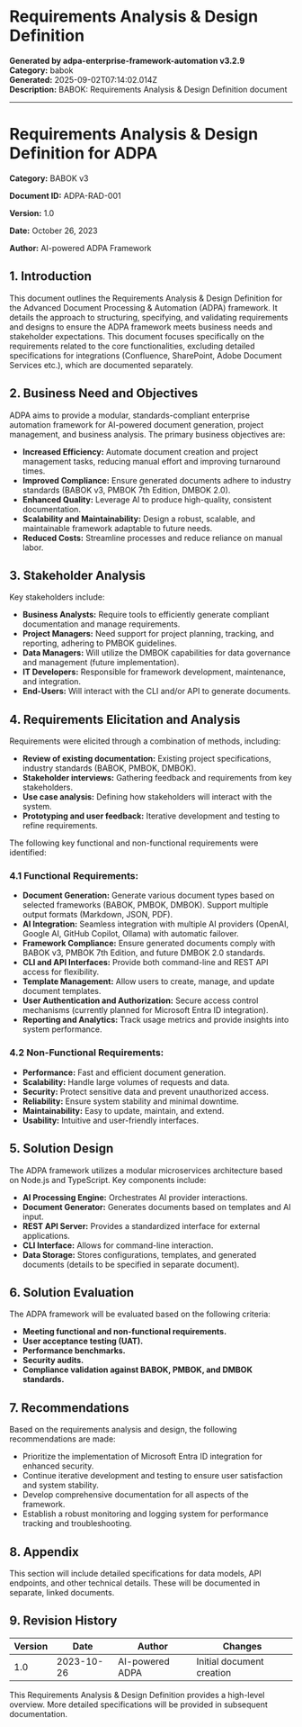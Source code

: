 # Requirements Analysis & Design Definition

**Generated by adpa-enterprise-framework-automation v3.2.9**  
**Category:** babok  
**Generated:** 2025-09-02T07:14:02.014Z  
**Description:** BABOK: Requirements Analysis & Design Definition document

---

# Requirements Analysis & Design Definition for ADPA

**Category:** BABOK v3

**Document ID:** ADPA-RAD-001

**Version:** 1.0

**Date:** October 26, 2023

**Author:** AI-powered ADPA Framework


## 1. Introduction

This document outlines the Requirements Analysis & Design Definition for the Advanced Document Processing & Automation (ADPA) framework.  It details the approach to structuring, specifying, and validating requirements and designs to ensure the ADPA framework meets business needs and stakeholder expectations.  This document focuses specifically on the requirements related to the core functionalities,  excluding detailed specifications for integrations (Confluence, SharePoint, Adobe Document Services etc.), which are documented separately.


## 2. Business Need and Objectives

ADPA aims to provide a modular, standards-compliant enterprise automation framework for AI-powered document generation, project management, and business analysis. The primary business objectives are:

* **Increased Efficiency:** Automate document creation and project management tasks, reducing manual effort and improving turnaround times.
* **Improved Compliance:** Ensure generated documents adhere to industry standards (BABOK v3, PMBOK 7th Edition, DMBOK 2.0).
* **Enhanced Quality:** Leverage AI to produce high-quality, consistent documentation.
* **Scalability and Maintainability:** Design a robust, scalable, and maintainable framework adaptable to future needs.
* **Reduced Costs:** Streamline processes and reduce reliance on manual labor.


## 3. Stakeholder Analysis

Key stakeholders include:

* **Business Analysts:**  Require tools to efficiently generate compliant documentation and manage requirements.
* **Project Managers:** Need support for project planning, tracking, and reporting, adhering to PMBOK guidelines.
* **Data Managers:**  Will utilize the DMBOK capabilities for data governance and management (future implementation).
* **IT Developers:** Responsible for framework development, maintenance, and integration.
* **End-Users:** Will interact with the CLI and/or API to generate documents.


## 4. Requirements Elicitation and Analysis

Requirements were elicited through a combination of methods, including:

* **Review of existing documentation:** Existing project specifications, industry standards (BABOK, PMBOK, DMBOK).
* **Stakeholder interviews:** Gathering feedback and requirements from key stakeholders.
* **Use case analysis:** Defining how stakeholders will interact with the system.
* **Prototyping and user feedback:** Iterative development and testing to refine requirements.

The following key functional and non-functional requirements were identified:

### 4.1 Functional Requirements:

* **Document Generation:** Generate various document types based on selected frameworks (BABOK, PMBOK, DMBOK).  Support multiple output formats (Markdown, JSON, PDF).
* **AI Integration:** Seamless integration with multiple AI providers (OpenAI, Google AI, GitHub Copilot, Ollama) with automatic failover.
* **Framework Compliance:** Ensure generated documents comply with BABOK v3, PMBOK 7th Edition, and future DMBOK 2.0 standards.
* **CLI and API Interfaces:** Provide both command-line and REST API access for flexibility.
* **Template Management:** Allow users to create, manage, and update document templates.
* **User Authentication and Authorization:** Secure access control mechanisms (currently planned for Microsoft Entra ID integration).
* **Reporting and Analytics:** Track usage metrics and provide insights into system performance.

### 4.2 Non-Functional Requirements:

* **Performance:**  Fast and efficient document generation.
* **Scalability:**  Handle large volumes of requests and data.
* **Security:**  Protect sensitive data and prevent unauthorized access.
* **Reliability:**  Ensure system stability and minimal downtime.
* **Maintainability:**  Easy to update, maintain, and extend.
* **Usability:**  Intuitive and user-friendly interfaces.


## 5. Solution Design

The ADPA framework utilizes a modular microservices architecture based on Node.js and TypeScript.  Key components include:

* **AI Processing Engine:** Orchestrates AI provider interactions.
* **Document Generator:**  Generates documents based on templates and AI input.
* **REST API Server:**  Provides a standardized interface for external applications.
* **CLI Interface:**  Allows for command-line interaction.
* **Data Storage:**  Stores configurations, templates, and generated documents (details to be specified in separate document).


## 6. Solution Evaluation

The ADPA framework will be evaluated based on the following criteria:

* **Meeting functional and non-functional requirements.**
* **User acceptance testing (UAT).**
* **Performance benchmarks.**
* **Security audits.**
* **Compliance validation against BABOK, PMBOK, and DMBOK standards.**


## 7. Recommendations

Based on the requirements analysis and design, the following recommendations are made:

* Prioritize the implementation of Microsoft Entra ID integration for enhanced security.
* Continue iterative development and testing to ensure user satisfaction and system stability.
* Develop comprehensive documentation for all aspects of the framework.
* Establish a robust monitoring and logging system for performance tracking and troubleshooting.


## 8. Appendix

This section will include detailed specifications for data models, API endpoints, and other technical details.  These will be documented in separate, linked documents.


## 9. Revision History

| Version | Date       | Author          | Changes                                      |
|---------|------------|-----------------|----------------------------------------------|
| 1.0     | 2023-10-26 | AI-powered ADPA | Initial document creation                      |


This Requirements Analysis & Design Definition provides a high-level overview.  More detailed specifications will be provided in subsequent documentation.

